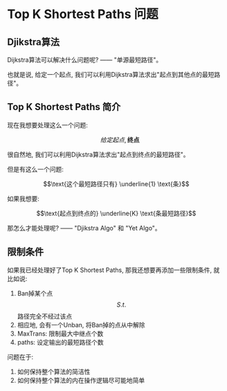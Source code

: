 # Top K Shortest Paths 问题

## Djikstra算法

Dijkstra算法可以解决什么问题呢? —— "单源最短路径"。

也就是说, 给定一个起点, 我们可以利用Dijkstra算法求出"起点到其他点的最短路径"。


## Top K Shortest Paths 简介

现在我想要处理这么一个问题:
```math
\quad 给定起点, \textbf{终点}
```

很自然地, 我们可以利用Dijkstra算法求出"起点到终点的最短路径"。

但是有这么一个问题:

```math
\text{这个最短路径只有} \underline{1} \text{条}
```

如果我想要:

```math
\text{起点到终点的} \underline{K} \text{条最短路径}
```

那怎么才能处理呢? —— "Djikstra Algo" 和 "Yet Algo"。

## 限制条件

如果我已经处理好了Top K Shortest Paths, 那我还想要再添加一些限制条件, 就比如说:

1. Ban掉某个点 $$\quad S.t. \quad$$路径完全不经过该点
2. 相应地, 会有一个Unban, 将Ban掉的点从中解除
3. MaxTrans:  限制最大中继点个数
4. paths:  设定输出的最短路径个数

问题在于:

1. 如何保持整个算法的简洁性
2. 如何保持整个算法的内在操作逻辑尽可能地简单

